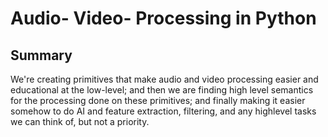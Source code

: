 # Audio- Video- Processing in Python

## Summary
We're creating primitives that make audio and video processing easier and educational at the low-level; and then we
are finding high level semantics for the processing done on these primitives; and finally making it easier somehow to
do AI and feature extraction, filtering, and any highlevel tasks we can think of, but not a priority.